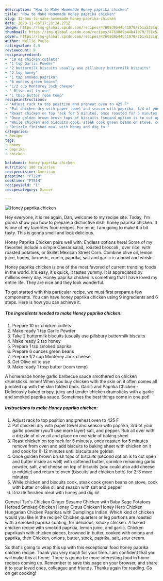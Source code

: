 ```yaml
---
description: "How to Make Homemade Honey paprika chicken"
title: "How to Make Homemade Honey paprika chicken"
slug: 32-how-to-make-homemade-honey-paprika-chicken
date: 2020-11-06T17:28:24.271Z
image: https://img-global.cpcdn.com/recipes/47608d9b44b41079/751x532cq70/honey-paprika-chicken-recipe-main-photo.jpg
thumbnail: https://img-global.cpcdn.com/recipes/47608d9b44b41079/751x532cq70/honey-paprika-chicken-recipe-main-photo.jpg
cover: https://img-global.cpcdn.com/recipes/47608d9b44b41079/751x532cq70/honey-paprika-chicken-recipe-main-photo.jpg
author: Nellie Poole
ratingvalue: 4.8
reviewcount: 9
recipeingredient:
- "10 oz chicken cutlets"
- "1 tsp Garlic Powder"
- "2 buttermilk biscuits usually use pillsbury buttermilk biscuits"
- "2 tsp honey"
- "1 tsp smoked paprika"
- "6 ounces green beans"
- "1/2 cup Monterey Jack cheese"
- " Olive oil to use"
- "1 tbsp butter room temp"
recipeinstructions:
- "Adjust rack to top position and preheat oven to 425 F"
- "Pat chicken dry with paper towel and season with paprika, 3/4 of your garlic powder (you’ll use more layer) salt, and pepper. Rub all over with a drizzle of olive oil and place on one side of baking sheet"
- "Roast chicken on top rack for 5 minutes, once roasted for 5 minutes remove from oven and add biscuits to baking sheet with chicken on it and cook for 8-12 minutes until biscuits are golden"
- "Once golden brown brush tops of biscuits (second option is to cut open and butter inside as well) with softened butter, sprinkle remaining garlic powder, salt, and cheese on top of biscuits (you could also add cheese to middle) and return to oven (biscuits and chicken both) for 2-3 more minutes"
- "While chicken and biscuits cook, steak cook green beans on stove, cook with butter or olive oil and season with salt and pepper"
- "Drizzle finished meal with honey and dig in!"
categories:
- Recipe
tags:
- honey
- paprika
- chicken

katakunci: honey paprika chicken 
nutrition: 180 calories
recipecuisine: American
preptime: "PT22M"
cooktime: "PT51M"
recipeyield: "1"
recipecategory: Dinner

---
```



![Honey paprika chicken](https://img-global.cpcdn.com/recipes/47608d9b44b41079/751x532cq70/honey-paprika-chicken-recipe-main-photo.jpg)

Hey everyone, it is me again, Dan, welcome to my recipe site. Today, I'm gonna show you how to prepare a distinctive dish, honey paprika chicken. It is one of my favorites food recipes. For mine, I am going to make it a bit tasty. This is gonna smell and look delicious.

Honey Paprika Chicken pairs well with: Endless options here! Some of my favorites include a simple Caesar salad, roasted broccoli , over rice, with roasted potatoes, or Skillet Mexican Street Corn. Combine olive oil, lemon juice, honey, turmeric, cumin, paprika, salt and garlic in a bowl and whisk.

Honey paprika chicken is one of the most favored of current trending foods in the world. It's easy, it's quick, it tastes yummy. It is appreciated by millions every day. Honey paprika chicken is something that I have loved my entire life. They are nice and they look wonderful.


To get started with this particular recipe, we must first prepare a few components. You can have honey paprika chicken using 9 ingredients and 6 steps. Here is how you can achieve it.

<!--inarticleads1-->

##### The ingredients needed to make Honey paprika chicken:

1. Prepare 10 oz chicken cutlets
1. Make ready 1 tsp Garlic Powder
1. Take 2 buttermilk biscuits (usually use pillsbury buttermilk biscuits
1. Make ready 2 tsp honey
1. Prepare 1 tsp smoked paprika
1. Prepare 6 ounces green beans
1. Prepare 1/2 cup Monterey Jack cheese
1. Get  Olive oil to use
1. Make ready 1 tbsp butter (room temp)


A homemade honey garlic barbecue sauce smothered on chicken drumsticks. mmm! When you buy chicken with the skin on it often comes all jumbled up with the skin folded back. Garlic and Paprika Chicken - Deliciously baked crispy, juicy and tender chicken drumsticks with a garlic and smoked paprika sauce. Sometimes the best things come in one pot! 

<!--inarticleads2-->

##### Instructions to make Honey paprika chicken:

1. Adjust rack to top position and preheat oven to 425 F
1. Pat chicken dry with paper towel and season with paprika, 3/4 of your garlic powder (you’ll use more layer) salt, and pepper. Rub all over with a drizzle of olive oil and place on one side of baking sheet
1. Roast chicken on top rack for 5 minutes, once roasted for 5 minutes remove from oven and add biscuits to baking sheet with chicken on it and cook for 8-12 minutes until biscuits are golden
1. Once golden brown brush tops of biscuits (second option is to cut open and butter inside as well) with softened butter, sprinkle remaining garlic powder, salt, and cheese on top of biscuits (you could also add cheese to middle) and return to oven (biscuits and chicken both) for 2-3 more minutes
1. While chicken and biscuits cook, steak cook green beans on stove, cook with butter or olive oil and season with salt and pepper
1. Drizzle finished meal with honey and dig in!


General Tso&#39;s Chicken Ginger Sesame Chicken with Baby Sage Potatoes Herbed Smoked Chicken Honey Citrus Chicken Honey Herb Chicken Hungarian Chicken Paprikas with Dumplings Indian. Which kind of chicken would you like in the recipe? Chicken quarters or leg portions are roasted with a smoked paprika coating, for delicious, smoky chicken. A baked chicken recipe with smoked paprkia, lemon juice, and garlic. Chicken paprikash with chicken pieces, browned in butter, cooked with onions and paprika, then Chicken, onions, butter, stock, paprika, salt, sour cream. 

So that's going to wrap this up with this exceptional food honey paprika chicken recipe. Thank you very much for your time. I am confident that you will make this at home. There is gonna be more interesting food in home recipes coming up. Remember to save this page on your browser, and share it to your loved ones, colleague and friends. Thanks again for reading. Go on get cooking!
